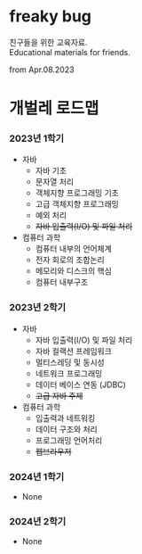 # freaky bug

친구들을 위한 교육자료.\
Educational materials for friends.

from Apr.08.2023

# 개벌레 로드맵

### 2023년 1학기

- 자바
  - 자바 기초
  - 문자열 처리
  - 객체지향 프로그래밍 기초
  - 고급 객체지향 프로그래밍
  - 예외 처리
  - ~~자바 입출력(I/O) 및 파일 처리~~
- 컴퓨터 과학
  - 컴퓨터 내부의 언어체계
  - 전자 회로의 조합논리
  - 메모리와 디스크의 핵심
  - 컴퓨터 내부구조

### 2023년 2학기

- 자바
  - 자바 입출력(I/O) 및 파일 처리
  - 자바 컬랙션 프레임워크
  - 멀티스레딩 및 동시성
  - 네트워크 프로그래밍
  - 데이터 베이스 연동 (JDBC)
  - ~~고급 자바 주제~~
- 컴퓨터 과학
  - 입출력과 네트워킹
  - 데이터 구조와 처리
  - 프로그래밍 언어처리
  - ~~웹브라우저~~

### 2024년 1학기

- None

### 2024년 2학기

- None

